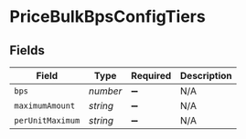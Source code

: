 # PriceBulkBpsConfigTiers


## Fields

| Field              | Type               | Required           | Description        |
| ------------------ | ------------------ | ------------------ | ------------------ |
| `bps`              | *number*           | :heavy_minus_sign: | N/A                |
| `maximumAmount`    | *string*           | :heavy_minus_sign: | N/A                |
| `perUnitMaximum`   | *string*           | :heavy_minus_sign: | N/A                |